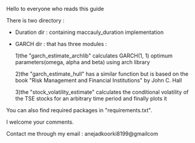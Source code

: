 Hello to everyone who reads this guide

There is two directory : 
- Duration dir : containing maccauly_duration implementation
- GARCH dir : that has three modules :
	
	1)the "garch_estimate_archlib" calculates GARCH(1, 1) optimum parameters(omega, alpha and beta) using arch library

	2)the "garch_estimate_hull" has a similar function but is based on the book "Risk Management and Financial Institutions" by John C. Hall

	3)the "stock_volatility_estimate" calculates the conditional volatility of the TSE stocks for an arbitrary time period and finally plots it

You can also find required packages in "requirements.txt".

I welcome your comments.

Contact me through my email :  anejadkoorki8199@gmailcom
